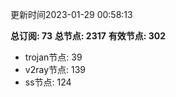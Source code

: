更新时间2023-01-29 00:58:13

**总订阅: 73**
**总节点: 2317**
**有效节点: 302**
- trojan节点: 39
- v2ray节点: 139
- ss节点: 124
